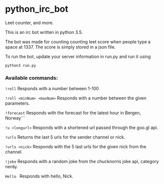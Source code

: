 # python_irc_bot

Leet counter, and more.

This is an irc bot written in python 3.5.

The bot was made for counting counting leet score when people type a space at 1337.
The score is simply stored in a json file.

To run the bot, update your server information in run.py and run it using

```
python3 run.py
```


### Available commands:
```!roll```
Responds with a number between 1-100

```!roll <minNum> <maxNum>```
Responds with a number between the given parameters.

```!forecast```
Responds with the forecast for the latest hour in Bergen, Norway```

```!u <longurl>```
Responds with a shortened url passed through the goo.gl api.

```!urls```
Returns the last 5 urls for the sender channel or nick.

```!urls <nick>```
Responds with the 5 last urls for the given nick from the channel.

```!joke``` Responds with a random joke from the chucknorris joke api, category nerdy.

```Hello ```
Responds with hello, Nick.
